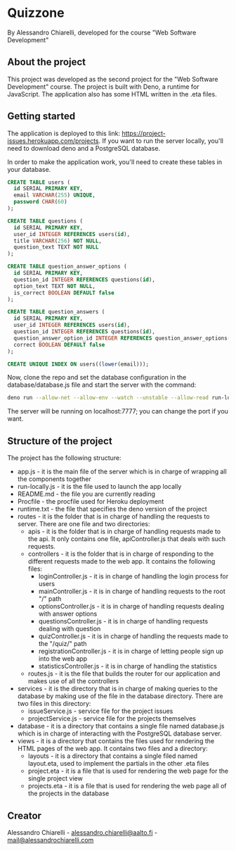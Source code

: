 # Quizzone
By Alessandro Chiarelli, developed for the course "Web Software Development"

## About the project
This project was developed as the second project for the "Web Software Development" course. The project is built with Deno, a runtime for JavaScript. The application also has some HTML written in the .eta files.

## Getting started
The application is deployed to this link: https://project-issues.herokuapp.com/projects. If you want to run the server locally, you'll need to download deno and a PostgreSQL database.

In order to make the application work, you'll need to create these tables in your database.
```sql
CREATE TABLE users (
  id SERIAL PRIMARY KEY,
  email VARCHAR(255) UNIQUE,
  password CHAR(60)
);

CREATE TABLE questions (
  id SERIAL PRIMARY KEY,
  user_id INTEGER REFERENCES users(id),
  title VARCHAR(256) NOT NULL,
  question_text TEXT NOT NULL
);

CREATE TABLE question_answer_options (
  id SERIAL PRIMARY KEY,
  question_id INTEGER REFERENCES questions(id),
  option_text TEXT NOT NULL,
  is_correct BOOLEAN DEFAULT false
);

CREATE TABLE question_answers (
  id SERIAL PRIMARY KEY,
  user_id INTEGER REFERENCES users(id),
  question_id INTEGER REFERENCES questions(id),
  question_answer_option_id INTEGER REFERENCES question_answer_options(id),
  correct BOOLEAN DEFAULT false
);

CREATE UNIQUE INDEX ON users((lower(email)));
```

Now, clone the repo and set the database configuration in the database/database.js file and start the server with the command:
```bash
deno run --allow-net --allow-env --watch --unstable --allow-read run-locally.js 
```

The server will be running on localhost:7777; you can change the port if you want.

## Structure of the project

The project has the following structure:

- app.js - it is the main file of the server which is in charge of wrapping all the components together
- run-locally.js - it is the file used to launch the app locally
- README.md - the file you are currently reading
- Procfile - the procfile used for Heroku deployment
- runtime.txt - the file that specifies the deno version of the project
- routes - it is the folder that is in charge of handling the requests to server. There are one file and two directories:
  - apis - it is the folder that is in charge of handling requests made to the api. It only contains one file, apiController.js that deals with such requests.
  - controllers - it is the folder that is in charge of responding to the different requests made to the web app. It contains the following files:
    - loginController.js - it is in charge of handling the login process for users
    - mainController.js - it is in charge of handling requests to the root "/" path
    - optionsController.js - it is in charge of handling requests dealing with answer options
    - questionsController.js - it is in charge of handling requests dealing with question
    - quizController.js - it is in charge of handling the requests made to the "/quiz/" path
    - registrationController.js - it is in charge of letting people sign up into the web app
    - statisticsController.js - it is in charge of handling the statistics
  - routes.js - it is the file that builds the router for our application and makes use of all the controllers
- services - it is the directory that is in charge of making queries to the database by making use of the file in the database directory. There are two files in this directory:
  - issueService.js - service file for the project issues
  - projectService.js - service file for the projects themselves
- database - it is a directory that contains a single file named database.js which is in charge of interacting with the PostgreSQL database server.
- views - it is a directory that contains the files used for rendering the HTML pages of the web app. It contains two files and a directory:
  - layouts - it is a directory that contains a single filed named layout.eta, used to implement the partials in the other .eta files
  - project.eta - it is a file that is used for rendering the web page for the single project view
  - projects.eta - it is a file that is used for rendering the web page all of the projects in the database

## Creator
Alessandro Chiarelli - alessandro.chiarelli@aalto.fi - mail@alessandrochiarelli.com